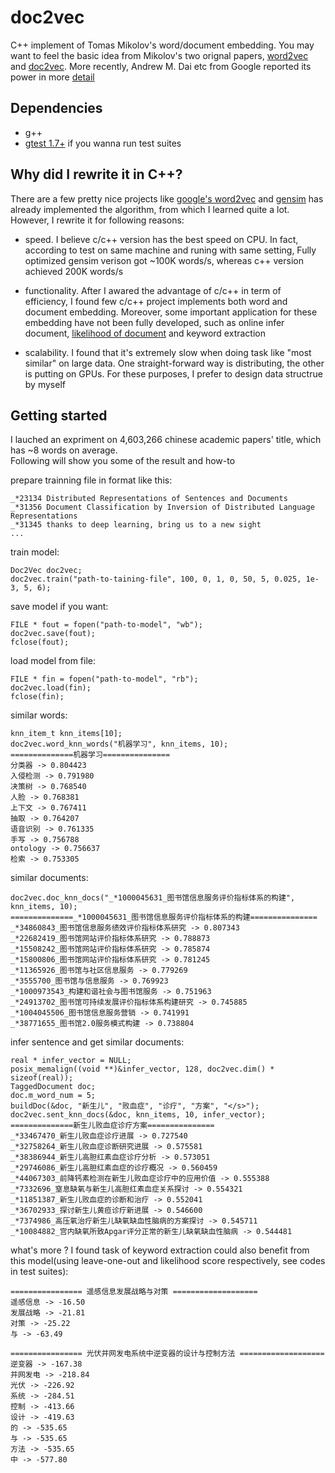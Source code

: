 # doc2vec
C++ implement of Tomas Mikolov's word/document embedding. You may want to feel the basic idea from Mikolov's two orignal papers, [word2vec](http://arxiv.org/pdf/1301.3781.pdf) and [doc2vec](http://cs.stanford.edu/~quocle/paragraph_vector.pdf). More recently, Andrew M. Dai etc from Google reported its power in more [detail](http://arxiv.org/pdf/1507.07998.pdf)

## Dependencies
* g++ </br>
* [gtest 1.7+](http://code.google.com/p/googletest/) if you wanna run test suites </br>

## Why did I rewrite it in C++?
There are a few pretty nice projects like [google's word2vec](https://code.google.com/p/word2vec/) and [gensim](https://github.com/piskvorky/gensim) has already implemented the algorithm, from which I learned quite a lot. However, I rewrite it for following reasons:</br>

* speed. I believe c/c++ version has the best speed on CPU. In fact, according to test on same machine and runing with same setting, Fully optimized gensim verison got ~100K words/s, whereas c++ version achieved 200K words/s </br>

* functionality. After I awared the advantage of c/c++ in term of efficiency, I found few c/c++ project implements both word and document embedding. Moreover, some important application for these embedding have not been fully developed, such as online infer document, [likelihood of document](http://arxiv.org/abs/1504.07295) and keyword extraction </br>

* scalability. I found that it's extremely slow when doing task like "most similar" on large data. One straight-forward way is distributing, the other is putting on GPUs. For these purposes, I prefer to design data structrue by myself

## Getting started
I lauched an expriment on 4,603,266 chinese academic papers' title, which has ~8 words on average. </br>
Following will show you some of the result and how-to </br>

prepare trainning file in format like this: </br>

    _*23134 Distributed Representations of Sentences and Documents
    _*31356 Document Classification by Inversion of Distributed Language Representations
    _*31345 thanks to deep learning, bring us to a new sight
    ...

train model: </br>

    Doc2Vec doc2vec;
    doc2vec.train("path-to-taining-file", 100, 0, 1, 0, 50, 5, 0.025, 1e-3, 5, 6);

save model if you want: </br>

    FILE * fout = fopen("path-to-model", "wb");
    doc2vec.save(fout);
    fclose(fout);

load model from file: </br>

    FILE * fin = fopen("path-to-model", "rb");
    doc2vec.load(fin);
    fclose(fin);

similar words: </br>

    knn_item_t knn_items[10];
    doc2vec.word_knn_words("机器学习", knn_items, 10);
    ==============机器学习===============
    分类器 -> 0.804423
    入侵检测 -> 0.791980
    决策树 -> 0.768540
    人脸 -> 0.768381
    上下文 -> 0.767411
    抽取 -> 0.764207
    语音识别 -> 0.761335
    手写 -> 0.756788
    ontology -> 0.756637
    检索 -> 0.753305

similar documents: </br>

    doc2vec.doc_knn_docs("_*1000045631_图书馆信息服务评价指标体系的构建", knn_items, 10);
    ==============_*1000045631_图书馆信息服务评价指标体系的构建===============
    _*34860843_图书馆信息服务绩效评价指标体系研究 -> 0.807343
    _*22682419_图书馆网站评价指标体系研究 -> 0.788873
    _*15508242_图书馆网站评价指标体系研究 -> 0.785874
    _*15800806_图书馆网站评价指标体系研究 -> 0.781245
    _*11365926_图书馆与社区信息服务 -> 0.779269
    _*3555700_图书馆与信息服务 -> 0.769923
    _*1000973543_构建和谐社会与图书馆服务 -> 0.751963
    _*24913702_图书馆可持续发展评价指标体系构建研究 -> 0.745885
    _*1004045506_图书馆信息服务营销 -> 0.741991
    _*38771655_图书馆2.0服务模式构建 -> 0.738804

infer sentence and get similar documents: </br>

    real * infer_vector = NULL;
    posix_memalign((void **)&infer_vector, 128, doc2vec.dim() * sizeof(real));
    TaggedDocument doc;
    doc.m_word_num = 5;
    buildDoc(&doc, "新生儿", "败血症", "诊疗", "方案", "</s>");
    doc2vec.sent_knn_docs(&doc, knn_items, 10, infer_vector);
    ==============新生儿败血症诊疗方案===============
    _*33467470_新生儿败血症诊疗进展 -> 0.727540
    _*32758264_新生儿败血症诊断研究进展 -> 0.575581
    _*38386944_新生儿高胆红素血症诊疗分析 -> 0.573051
    _*29746086_新生儿高胆红素血症的诊疗概况 -> 0.560459
    _*44067303_前降钙素检测在新生儿败血症诊疗中的应用价值 -> 0.555388
    _*7332696_窒息缺氧与新生儿高胆红素血症关系探讨 -> 0.554321
    _*11851387_新生儿败血症的诊断和治疗 -> 0.552041
    _*36702933_探讨新生儿黄疸诊疗新进展 -> 0.546600
    _*7374986_高压氧治疗新生儿缺氧缺血性脑病的方案探讨 -> 0.545711
    _*10084882_宫内缺氧所致Apgar评分正常的新生儿缺氧缺血性脑病 -> 0.544481

what's more ? I found task of keyword extraction could also benefit from this model(using leave-one-out and likelihood score respectively, see codes in test suites): <br>

    ================ 遥感信息发展战略与对策 ===================
    遥感信息 -> -16.50
    发展战略 -> -21.81
    对策 -> -25.22
    与 -> -63.49

    ================ 光伏并网发电系统中逆变器的设计与控制方法 ===================
    逆变器 -> -167.38
    并网发电 -> -218.84
    光伏 -> -226.92
    系统 -> -284.51
    控制 -> -413.66
    设计 -> -419.63
    的 -> -535.65
    与 -> -535.65
    方法 -> -535.65
    中 -> -577.80
